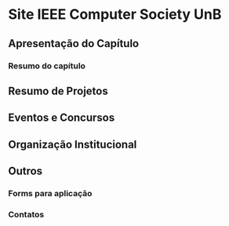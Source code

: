# Site IEEE Computer Society UnB

## Apresentação do Capítulo
### Resumo do capítulo
## Resumo de Projetos
## Eventos e Concursos
## Organização Institucional
## Outros
### Forms para aplicação
### Contatos
